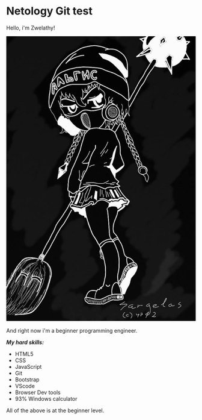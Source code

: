 # Netology Git test

Hello, i'm Zwelathy!

![僕はです](/img/avatar0.jpg)

And right now i'm a beginner programming engineer.

***My hard skills:***

- HTML5
- CSS
- JavaScript
- Git
- Bootstrap
- VScode
- Browser Dev tools
- 93% Windows calculator

All of the above is at the beginner level.